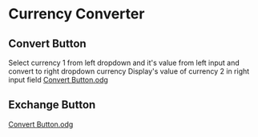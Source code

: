 # Currency Converter

## Convert Button
Select currency 1 from left dropdown and it's value from left input and convert to right dropdown currency
Display's value of currency 2 in right input field
[Convert Button.odg](https://github.com/DASH0070/Currency-Converter/files/9731314/Convert.Button.odg)
## Exchange Button
[Convert Button.odg](https://github.com/DASH0070/Currency-Converter/files/9731314/Convert.Button.odg)
